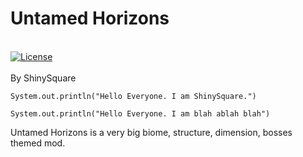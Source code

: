 # Untamed Horizons
<br>
	<a href="https://github.com/Lypycoder/UntamedHorizons-MCMod/blob/main/LICENSE"><img src="https://img.shields.io/github/license/Creators-of-Create/Create?style=flat&color=900c3f" alt="License"></a>
<br><br>
By ShinySquare 



`System.out.println("Hello Everyone. I am ShinySquare.")`

`System.out.println("Hello Everyone. I am blah ablah blah")`

Untamed Horizons is a very big biome, structure, dimension, bosses themed mod.
